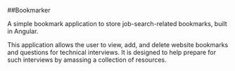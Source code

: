 ##Bookmarker

A simple bookmark application to store job-search-related bookmarks, built in Angular.

This application allows the user to view, add, and delete website bookmarks and questions for technical interviews. It is designed to help prepare for such interviews by amassing a collection of resources. 
